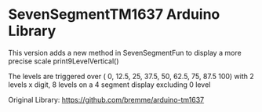 # SevenSegmentTM1637 Arduino Library

This version adds a new method in SevenSegmentFun to display a more precise scale print9LevelVertical()

The levels are triggered over ( 0, 12.5, 25, 37.5, 50, 62.5, 75, 87.5 100) with 2 levels x digit, 8 levels on a 4 segment display excluding 0 level

Original Library: https://github.com/bremme/arduino-tm1637
